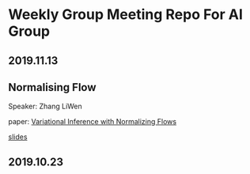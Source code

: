 # Weekly Group Meeting Repo For AI Group

## 2019.11.13

## Normalising Flow

Speaker: Zhang LiWen

paper: [Variational Inference with Normalizing Flows](https://arxiv.org/abs/1505.05770)

[slides](https://docs.google.com/presentation/d/1OQL6DtVlMkX11_-dwnzh8PA6WGhQcC9CioGiiDXdC_U/edit?usp=sharing)

## 2019.10.23